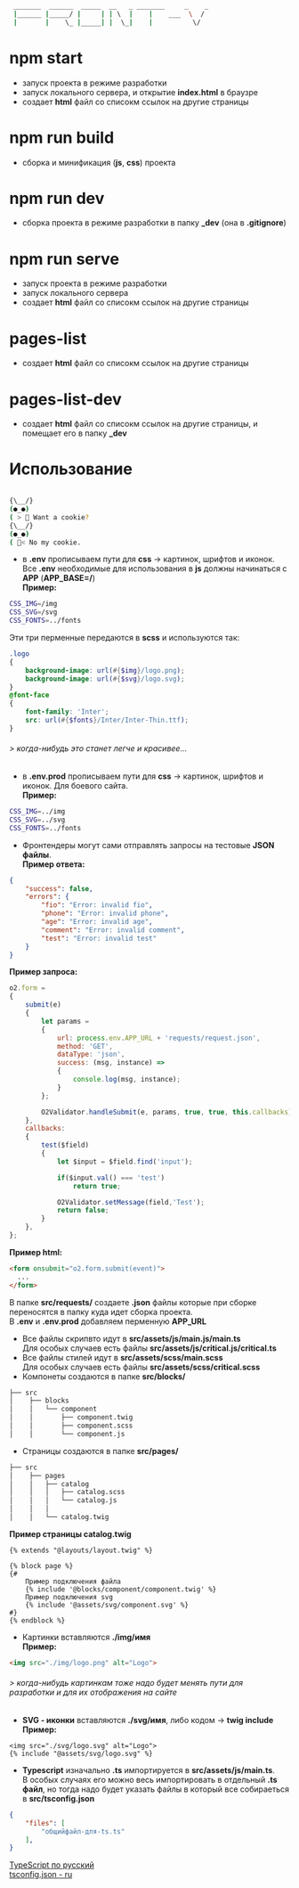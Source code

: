 ```bash
 _______  ______  _____  __   _ _______     _    _
 |______ |_____/ |     | | \  |    |    ___  \  / 
 |       |    \_ |_____| |  \_|    |          \/                                                
```

# npm start
- запуск проекта в режиме разработки
- запуск локального сервера, и открытие **index.html** в браузре
- создает **html** файл со списокм ссылок на другие страницы
# npm run build
- сборка и минификация (**js**, **css**) проекта
# npm run dev
- сборка проекта в режиме разработки в папку **_dev** (она в **.gitignore**)
# npm run serve
- запуск проекта в режиме разработки
- запуск локального сервера
- создает **html** файл со списокм ссылок на другие страницы
# pages-list
- создает **html** файл со списокм ссылок на другие страницы
# pages-list-dev
- создает **html** файл со списокм ссылок на другие страницы, и помещает его в папку **_dev**
# Использование
```bash

{\__/}
(●_●)
( > 🍪 Want a cookie?   
{\__/}
(●_●)
( 🍪< No my cookie.
```
- в **.env** прописываем пути для **css** -> картинок, шрифтов и иконок.  
Все **.env** необходимые для использования в **js** должны начинаться с **APP** (**APP_BASE=/**)  
**Пример:**  
```bash
CSS_IMG=/img  
CSS_SVG=/svg  
CSS_FONTS=../fonts  
```  
Эти три перменные передаются в **scss** и используются так:
```scss
.logo
{
	background-image: url(#{$img}/logo.png);
	background-image: url(#{$svg}/logo.svg);
}
@font-face
{
	font-family: 'Inter';
	src: url(#{$fonts}/Inter/Inter-Thin.ttf);
}
```  
###### > когда-нибудь это станет легче и красивее...  
- в **.env.prod** прописываем пути для **css** -> картинок, шрифтов и иконок. Для боевого сайта.  
**Пример:**  
```bash
CSS_IMG=../img  
CSS_SVG=../svg  
CSS_FONTS=../fonts  
```
- Фронтендеры могут сами отправлять запросы на тестовые **JSON файлы**.  
**Пример ответа:**
```json
{
	"success": false,
	"errors": {
		"fio": "Error: invalid fio",
		"phone": "Error: invalid phone",
		"age": "Error: invalid age",
		"comment": "Error: invalid comment",
		"test": "Error: invalid test"
	}
}
```
**Пример запроса:**  
```javascript
o2.form =
{
	submit(e)
	{
		let params =
		{
			url: process.env.APP_URL + 'requests/request.json',
			method: 'GET',
			dataType: 'json',
			success: (msg, instance) =>
			{
				console.log(msg, instance);
			}
		};

		O2Validator.handleSubmit(e, params, true, true, this.callbacks);
	},
	callbacks:
	{
		test($field)
		{
			let $input = $field.find('input');

			if($input.val() === 'test')
				return true;

			O2Validator.setMessage(field,'Test');
			return false;
		}
	},
};
```
**Пример html:**
```html
<form onsubmit="o2.form.submit(event)">
  ...
</form>
```
В папке **src/requests/** создаете **.json** файлы которые при сборке переносятся в папку куда идет сборка проекта.  
В **.env** и **.env.prod** добавляем перменную **APP_URL**
- Все файлы скрипвто идут в **src/assets/js/main.js/main.ts**  
Для особых случаев есть файлы **src/assets/js/critical.js/critical.ts**
- Все файлы стилей идут в **src/assets/scss/main.scss**  
Для особых случаев есть файлы **src/assets/scss/critical.scss**
- Компонеты создаются в папке **src/blocks/**  
```bash
├── src  
│    ├── blocks  
│    │   └── component  
│    │       ├── component.twig  
│    │       ├── component.scss  
│    │       └── component.js  
```
- Страницы создаются в папке **src/pages/**
```bash
├── src  
│    ├── pages  
│    │   ├── catalog  
│    │   │   ├── catalog.scss  
│    │   │   └── catalog.js  
│    │   │  
│    │   └── catalog.twig  
```
**Пример страницы catalog.twig**
```twig
{% extends "@layouts/layout.twig" %}

{% block page %}
{#
	Пример подключения файла
	{% include '@blocks/component/component.twig' %}
	Пример подключения svg
	{% include '@assets/svg/component.svg' %}
#}
{% endblock %}
```
- Картинки вставляются **./img/имя**  
**Пример:**
```html
<img src="./img/logo.png" alt="Logo">
```
###### > когда-нибудь картинкам тоже надо будет менять пути для разработки и для их отображения на сайте
- **SVG - иконки** вставляются **./svg/имя**, либо кодом -> **twig include**  
**Пример:**
```twig
<img src="./svg/logo.svg" alt="Logo">
{% include "@assets/svg/logo.svg" %}
```
- **Typescript** изначально **.ts** импортируется в **src/assets/js/main.ts**.  
В особых случаях его можно весь импортировать в отдельный **.ts файл**, но тогда надо будет указать файлы в который все собираеться в **src/tsconfig.json**  
```json
{
	"files": [
		"общийфайл-для-ts.ts"
	],
}
```  
[TypeScript по русский](https://github.com/EbookFoundation/free-programming-books/blob/main/books/free-programming-books-ru.md#typescript)  
[tsconfig.json - ru](https://gist.github.com/KRostyslav/82a25c469ffa6652825d58537ac6bc22)  

